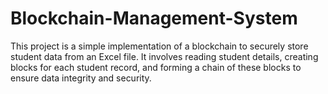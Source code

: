 # Blockchain-Management-System
This project is a simple implementation of a blockchain to securely store student data from an Excel file. It involves reading student details, creating blocks for each student record, and forming a chain of these blocks to ensure data integrity and security.
